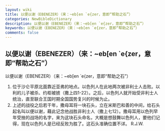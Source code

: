 ```yaml
---
layout: wiki
title: 以便以谢（EBENEZER）（来：~eb[en `e{zer，意即“帮助之石”）
categories: NewBibleDictionary
description: 以便以谢（EBENEZER）（来：~eb[en `e{zer，意即“帮助之石”）
keywords: 以便以谢（EBENEZER）（来：~eb[en `e{zer，意即“帮助之石”）
comments: false
---
```


## 以便以谢（EBENEZER）（来：~eb[en `e{zer，意即“帮助之石”）



以便以谢（EBENEZER）（来：~eb[en
`e{zer，意即“帮助之石”）
1. 位于沙仑平原北面靠近亚弗的地点。以色列人在此地两次被非利士人击败。以利的儿子被杀、约柜被掳（撒上四1-22）。之后，以色列人就开始受非利士人统治，直至联合王国时期全国国势复兴的时候为止。
2. 上述的战役之后若干年，撒母耳将一块石头，立在米斯巴和善的中间，给石头起名叫以便以谢，藉此记念他战胜非利士人（撒上七12）。撒母耳用以色列早年受挫的战场的名字，来为这块石头命名，大概是想鼓舞以色列人，要他们记得，现在以色列人是已经反败为胜了。这石头准确位置不详。
R.J.W.




